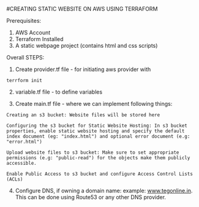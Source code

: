 #CREATING STATIC WEBSITE ON AWS USING TERRAFORM

Prerequisites:
1. AWS Account
2. Terraform Installed
3. A static webpage project (contains html and css scripts)


Overall STEPS:

1. Create provider.tf file - for initiating aws provider with 
```
terrform init
```

2. variable.tf file - to define variables

3. Create main.tf file - where we can implement following things:

```
Creating an s3 bucket: Website files will be stored here

Configuring the s3 bucket for Static Website Hosting: In s3 bucket properties, enable static website hosting and specify the default index document (eg: "index.html") and optional error document (e.g: "error.html")

Upload website files to s3 bucket: Make sure to set appropriate permissions (e.g: "public-read") for the objects make them publicly accessible.

Enable Public Access to s3 bucket and configure Access Control Lists (ACLs)

```

4. Configure DNS, if owning a domain name: example: www.tegonline.in. This can be done using Route53 or any other DNS provider. 
